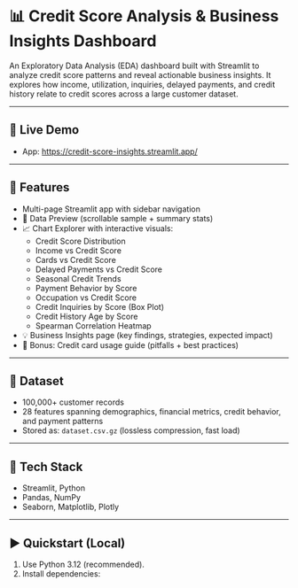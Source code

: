 # 📊 Credit Score Analysis & Business Insights Dashboard

An Exploratory Data Analysis (EDA) dashboard built with Streamlit to analyze credit score patterns and reveal actionable business insights. It explores how income, utilization, inquiries, delayed payments, and credit history relate to credit scores across a large customer dataset.

---

## 🔗 Live Demo
- App: <a href="https://credit-score-insights.streamlit.app/" target="_blank" rel="noopener noreferrer">https://credit-score-insights.streamlit.app/</a>


---

## 🚀 Features
- Multi-page Streamlit app with sidebar navigation
- 📂 Data Preview (scrollable sample + summary stats)
- 📈 Chart Explorer with interactive visuals:
  - Credit Score Distribution
  - Income vs Credit Score
  - Cards vs Credit Score
  - Delayed Payments vs Credit Score
  - Seasonal Credit Trends
  - Payment Behavior by Score
  - Occupation vs Credit Score
  - Credit Inquiries by Score (Box Plot)
  - Credit History Age by Score
  - Spearman Correlation Heatmap
- 💡 Business Insights page (key findings, strategies, expected impact)
- 🎁 Bonus: Credit card usage guide (pitfalls + best practices)

---

## 📂 Dataset
- 100,000+ customer records
- 28 features spanning demographics, financial metrics, credit behavior, and payment patterns
- Stored as: `dataset.csv.gz` (lossless compression, fast load)

---

## 🧰 Tech Stack
- Streamlit, Python
- Pandas, NumPy
- Seaborn, Matplotlib, Plotly

---

## ▶️ Quickstart (Local)
1. Use Python 3.12 (recommended).
2. Install dependencies:

